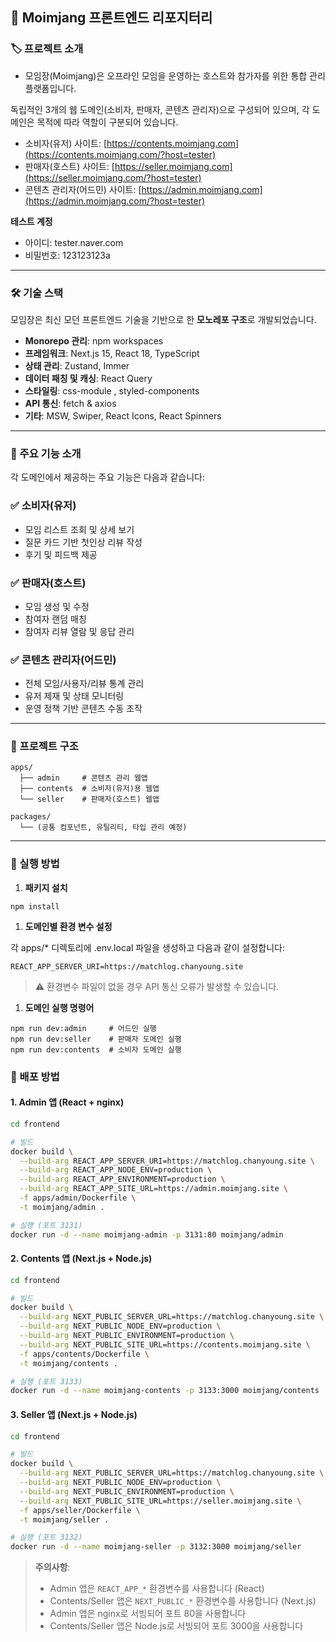 ## **📘 Moimjang 프론트엔드 리포지터리**

### **🏷️ 프로젝트 소개**

- 모임장(Moimjang)은 오프라인 모임을 운영하는 호스트와 참가자를 위한 통합 관리 플랫폼입니다.

독립적인 3개의 웹 도메인(소비자, 판매자, 콘텐츠 관리자)으로 구성되어 있으며, 각 도메인은 목적에 따라 역할이 구분되어 있습니다.

- 소비자(유저) 사이트: [https://contents.moimjang.com](https://contents.moimjang.com/?host=tester)
- 판매자(호스트) 사이트: [https://seller.moimjang.com](https://seller.moimjang.com/?host=tester)
- 콘텐츠 관리자(어드민) 사이트: [https://admin.moimjang.com](https://admin.moimjang.com/?host=tester)

**테스트 계정**

- 아이디: tester.naver.com
- 비밀번호: 123123123a

---

### **🛠 기술 스택**

모임장은 최신 모던 프론트엔드 기술을 기반으로 한 **모노레포 구조**로 개발되었습니다.

- **Monorepo 관리**: npm workspaces
- **프레임워크**: Next.js 15, React 18, TypeScript
- **상태 관리**: Zustand, Immer
- **데이터 패칭 및 캐싱**: React Query
- **스타일링**: css-module , styled-components
- **API 통신**: fetch & axios
- **기타**: MSW, Swiper, React Icons, React Spinners

---

### **📌 주요 기능 소개**

각 도메인에서 제공하는 주요 기능은 다음과 같습니다:

### **✅ 소비자(유저)**

- 모임 리스트 조회 및 상세 보기
- 질문 카드 기반 첫인상 리뷰 작성
- 후기 및 피드백 제공

### **✅ 판매자(호스트)**

- 모임 생성 및 수정
- 참여자 랜덤 매칭
- 참여자 리뷰 열람 및 응답 관리

### **✅ 콘텐츠 관리자(어드민)**

- 전체 모임/사용자/리뷰 통계 관리
- 유저 제재 및 상태 모니터링
- 운영 정책 기반 콘텐츠 수동 조작

---

### **🧱 프로젝트 구조**

```
apps/
  ├── admin     # 콘텐츠 관리 웹앱
  ├── contents  # 소비자(유저)용 웹앱
  └── seller    # 판매자(호스트) 웹앱

packages/
  └── (공통 컴포넌트, 유틸리티, 타입 관리 예정)
```

---

### **🚀 실행 방법**

1. **패키지 설치**

```
npm install
```

1. **도메인별 환경 변수 설정**

각 apps/\* 디렉토리에 .env.local 파일을 생성하고 다음과 같이 설정합니다:

```
REACT_APP_SERVER_URI=https://matchlog.chanyoung.site
```

> ⚠️ 환경변수 파일이 없을 경우 API 통신 오류가 발생할 수 있습니다.

1. **도메인 실행 명령어**

```
npm run dev:admin     # 어드민 실행
npm run dev:seller    # 판매자 도메인 실행
npm run dev:contents  # 소비자 도메인 실행
```

### **🚢 배포 방법**

#### **1. Admin 앱 (React + nginx)**

```bash
cd frontend

# 빌드
docker build \
  --build-arg REACT_APP_SERVER_URI=https://matchlog.chanyoung.site \
  --build-arg REACT_APP_NODE_ENV=production \
  --build-arg REACT_APP_ENVIRONMENT=production \
  --build-arg REACT_APP_SITE_URL=https://admin.moimjang.site \
  -f apps/admin/Dockerfile \
  -t moimjang/admin .

# 실행 (포트 3131)
docker run -d --name moimjang-admin -p 3131:80 moimjang/admin
```

#### **2. Contents 앱 (Next.js + Node.js)**

```bash
cd frontend

# 빌드
docker build \
  --build-arg NEXT_PUBLIC_SERVER_URL=https://matchlog.chanyoung.site \
  --build-arg NEXT_PUBLIC_NODE_ENV=production \
  --build-arg NEXT_PUBLIC_ENVIRONMENT=production \
  --build-arg NEXT_PUBLIC_SITE_URL=https://contents.moimjang.site \
  -f apps/contents/Dockerfile \
  -t moimjang/contents .

# 실행 (포트 3133)
docker run -d --name moimjang-contents -p 3133:3000 moimjang/contents
```

#### **3. Seller 앱 (Next.js + Node.js)**

```bash
cd frontend

# 빌드
docker build \
  --build-arg NEXT_PUBLIC_SERVER_URL=https://matchlog.chanyoung.site \
  --build-arg NEXT_PUBLIC_NODE_ENV=production \
  --build-arg NEXT_PUBLIC_ENVIRONMENT=production \
  --build-arg NEXT_PUBLIC_SITE_URL=https://seller.moimjang.site \
  -f apps/seller/Dockerfile \
  -t moimjang/seller .

# 실행 (포트 3132)
docker run -d --name moimjang-seller -p 3132:3000 moimjang/seller
```

> **주의사항**:
>
> - Admin 앱은 `REACT_APP_*` 환경변수를 사용합니다 (React)
> - Contents/Seller 앱은 `NEXT_PUBLIC_*` 환경변수를 사용합니다 (Next.js)
> - Admin 앱은 nginx로 서빙되어 포트 80을 사용합니다
> - Contents/Seller 앱은 Node.js로 서빙되어 포트 3000을 사용합니다
